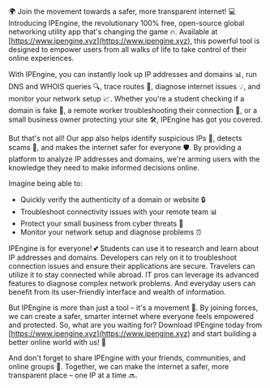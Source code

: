 🌍 Join the movement towards a safer, more transparent internet! 💻 Introducing IPEngine, the revolutionary 100% free, open-source global networking utility app that's changing the game 🔥. Available at [https://www.ipengine.xyz](https://www.ipengine.xyz), this powerful tool is designed to empower users from all walks of life to take control of their online experiences.

With IPEngine, you can instantly look up IP addresses and domains 📊, run DNS and WHOIS queries 🔍, trace routes 📍, diagnose internet issues 💡, and monitor your network setup 📈. Whether you're a student checking if a domain is fake 🤔, a remote worker troubleshooting their connection 🏢, or a small business owner protecting your site 🛠️, IPEngine has got you covered.

But that's not all! Our app also helps identify suspicious IPs 👮, detects scams 💸, and makes the internet safer for everyone 🛡️. By providing a platform to analyze IP addresses and domains, we're arming users with the knowledge they need to make informed decisions online.

Imagine being able to:

* Quickly verify the authenticity of a domain or website 🔒
* Troubleshoot connectivity issues with your remote team 📊
* Protect your small business from cyber threats 🚨
* Monitor your network setup and diagnose problems ⏰

IPEngine is for everyone! 💕 Students can use it to research and learn about IP addresses and domains. Developers can rely on it to troubleshoot connection issues and ensure their applications are secure. Travelers can utilize it to stay connected while abroad. IT pros can leverage its advanced features to diagnose complex network problems. And everyday users can benefit from its user-friendly interface and wealth of information.

But IPEngine is more than just a tool – it's a movement 🚀. By joining forces, we can create a safer, smarter internet where everyone feels empowered and protected. So, what are you waiting for? Download IPEngine today from [https://www.ipengine.xyz](https://www.ipengine.xyz) and start building a better online world with us! 💪

And don't forget to share IPEngine with your friends, communities, and online groups 🤩. Together, we can make the internet a safer, more transparent place – one IP at a time 🔜.